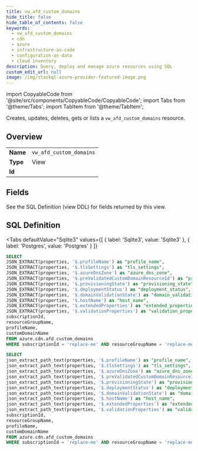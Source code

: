 ```yaml
--- 
title: vw_afd_custom_domains
hide_title: false
hide_table_of_contents: false
keywords:
  - vw_afd_custom_domains
  - cdn
  - azure
  - infrastructure-as-code
  - configuration-as-data
  - cloud inventory
description: Query, deploy and manage azure resources using SQL
custom_edit_url: null
image: /img/stackql-azure-provider-featured-image.png
---
```


import CopyableCode from '@site/src/components/CopyableCode/CopyableCode';
import Tabs from '@theme/Tabs';
import TabItem from '@theme/TabItem';

Creates, updates, deletes, gets or lists a <code>vw_afd_custom_domains</code> resource.

## Overview
<table><tbody>
<tr><td><b>Name</b></td><td><code>vw_afd_custom_domains</code></td></tr>
<tr><td><b>Type</b></td><td>View</td></tr>
<tr><td><b>Id</b></td><td><CopyableCode code="azure.cdn.vw_afd_custom_domains" /></td></tr>
</tbody></table>

## Fields

See the SQL Definition (view DDL) for fields returned by this view.

## SQL Definition

<Tabs
defaultValue="Sqlite3"
values={[
{ label: 'Sqlite3', value: 'Sqlite3' },
{ label: 'Postgres', value: 'Postgres' }
]}
>
<TabItem value="Sqlite3">

```sql
SELECT
JSON_EXTRACT(properties, '$.profileName') as "profile_name",
JSON_EXTRACT(properties, '$.tlsSettings') as "tls_settings",
JSON_EXTRACT(properties, '$.azureDnsZone') as "azure_dns_zone",
JSON_EXTRACT(properties, '$.preValidatedCustomDomainResourceId') as "pre_validated_custom_domain_resource_id",
JSON_EXTRACT(properties, '$.provisioningState') as "provisioning_state",
JSON_EXTRACT(properties, '$.deploymentStatus') as "deployment_status",
JSON_EXTRACT(properties, '$.domainValidationState') as "domain_validation_state",
JSON_EXTRACT(properties, '$.hostName') as "host_name",
JSON_EXTRACT(properties, '$.extendedProperties') as "extended_properties",
JSON_EXTRACT(properties, '$.validationProperties') as "validation_properties",
subscriptionId,
resourceGroupName,
profileName,
customDomainName
FROM azure.cdn.afd_custom_domains
WHERE subscriptionId = 'replace-me' AND resourceGroupName = 'replace-me' AND profileName = 'replace-me';
```

</TabItem>
<TabItem value="Postgres">

```sql
SELECT
json_extract_path_text(properties, '$.profileName') as "profile_name",
json_extract_path_text(properties, '$.tlsSettings') as "tls_settings",
json_extract_path_text(properties, '$.azureDnsZone') as "azure_dns_zone",
json_extract_path_text(properties, '$.preValidatedCustomDomainResourceId') as "pre_validated_custom_domain_resource_id",
json_extract_path_text(properties, '$.provisioningState') as "provisioning_state",
json_extract_path_text(properties, '$.deploymentStatus') as "deployment_status",
json_extract_path_text(properties, '$.domainValidationState') as "domain_validation_state",
json_extract_path_text(properties, '$.hostName') as "host_name",
json_extract_path_text(properties, '$.extendedProperties') as "extended_properties",
json_extract_path_text(properties, '$.validationProperties') as "validation_properties",
subscriptionId,
resourceGroupName,
profileName,
customDomainName
FROM azure.cdn.afd_custom_domains
WHERE subscriptionId = 'replace-me' AND resourceGroupName = 'replace-me' AND profileName = 'replace-me';
```

</TabItem>
</Tabs>
